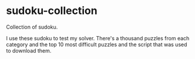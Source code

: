 sudoku-collection
=================

Collection of sudoku.

I use these sudoku to test my solver.
There's a thousand puzzles from each category and the top 10 most difficult puzzles
and the script that was used to download them.
